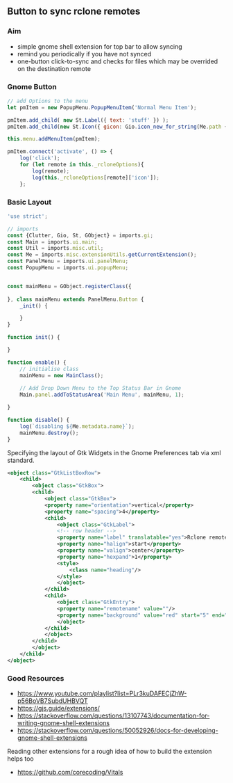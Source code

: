 ## Button to sync rclone remotes

### Aim
- simple gnome shell extension for top bar to allow syncing
- remind you periodically if you have not synced
- one-button click-to-sync and checks for files which may be overrided on the destination remote


### Gnome Button 
```js
// add Options to the menu 
let pmItem = new PopupMenu.PopupMenuItem('Normal Menu Item');

pmItem.add_child( new St.Label({ text: 'stuff' }) );
pmItem.add_child(new St.Icon({ gicon: Gio.icon_new_for_string(Me.path + "/icons/downloaddocs.png")}));

this.menu.addMenuItem(pmItem);

pmItem.connect('activate', () => {
    log('click');
    for (let remote in this._rcloneOptions){
        log(remote);
        log(this._rcloneOptions[remote]['icon']);
    };
```

### Basic Layout
```js
'use strict';

// imports
const {Clutter, Gio, St, GObject} = imports.gi;
const Main = imports.ui.main;
const Util = imports.misc.util;
const Me = imports.misc.extensionUtils.getCurrentExtension();
const PanelMenu = imports.ui.panelMenu;
const PopupMenu = imports.ui.popupMenu;


const mainMenu = GObject.registerClass({
    
}, class mainMenu extends PanelMenu.Button {
    _init() {

    }
}

function init() {

}

function enable() {
    // initialise class
    mainMenu = new MainClass();
    
    // Add Drop Down Menu to the Top Status Bar in Gnome
    Main.panel.addToStatusArea('Main Menu', mainMenu, 1);

}    

function disable() {
    log(`disabling ${Me.metadata.name}`);
    mainMenu.destroy();
}   

```

Specifying the layout of Gtk Widgets in the Gnome Preferences tab via xml standard.
```xml
<object class="GtkListBoxRow">
    <child>
        <object class="GtkBox">
        <child>
            <object class="GtkBox">
            <property name="orientation">vertical</property>
            <property name="spacing">4</property>
            <child>
                <object class="GtkLabel">
                <!-- row header -->
                <property name="label" translatable="yes">Rclone remote location</property>
                <property name="halign">start</property>
                <property name="valign">center</property>
                <property name="hexpand">1</property>
                <style>
                    <class name="heading"/>
                </style>
                </object>
            </child>
            <child>
                <object class="GtkEntry">
                <property name="remotename" value=""/>
                <property name="background" value="red" start="5" end="10"/>
                </object>
            </child>
            </object>
        </child>
        </object>
    </child> 
</object>

```

### Good Resources 
- https://www.youtube.com/playlist?list=PLr3kuDAFECjZhW-p56BoVB7SubdUHBVQT
- https://gjs.guide/extensions/
- https://stackoverflow.com/questions/13107743/documentation-for-writing-gnome-shell-extensions
- https://stackoverflow.com/questions/50052926/docs-for-developing-gnome-shell-extensions

Reading other extensions for a rough idea of how to build the extension helps too
- https://github.com/corecoding/Vitals